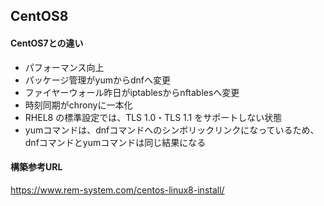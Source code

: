 ## CentOS8

#### CentOS7との違い
- パフォーマンス向上
- パッケージ管理がyumからdnfへ変更
- ファイヤーウォール昨日がiptablesからnftablesへ変更
- 時刻同期がchronyに一本化
- RHEL8 の標準設定では、TLS 1.0・TLS 1.1 をサポートしない状態
- yumコマンドは、dnfコマンドへのシンボリックリンクになっているため、dnfコマンドとyumコマンドは同じ結果になる

#### 構築参考URL
https://www.rem-system.com/centos-linux8-install/
